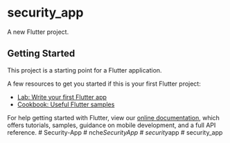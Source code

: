 # security_app

A new Flutter project.

## Getting Started

This project is a starting point for a Flutter application.

A few resources to get you started if this is your first Flutter project:

- [Lab: Write your first Flutter app](https://flutter.dev/docs/get-started/codelab)
- [Cookbook: Useful Flutter samples](https://flutter.dev/docs/cookbook)

For help getting started with Flutter, view our
[online documentation](https://flutter.dev/docs), which offers tutorials,
samples, guidance on mobile development, and a full API reference.
#   S e c u r i t y - A p p  
 #   n c h e _ S e c u r i t y A p p  
 #   s e c u r i t y _ a p p  
 #   s e c u r i t y _ a p p  
 